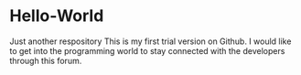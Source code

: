 # Hello-World
Just another respository
This is my first trial version on Github. I would like to get into the programming world to stay connected with the developers through this forum.
